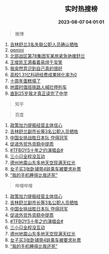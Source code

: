 <div align="center"><h2>实时热搜榜</h2><h4>2023-08-07 04:01:01</h4></div>

> 微博  

1. [吉林舒兰3名失联公职人员确认牺牲](https://s.weibo.com/weibo?q=%23%E5%90%89%E6%9E%97%E8%88%92%E5%85%B03%E5%90%8D%E5%A4%B1%E8%81%94%E5%85%AC%E8%81%8C%E4%BA%BA%E5%91%98%E7%A1%AE%E8%AE%A4%E7%89%BA%E7%89%B2%23&t=31&band_rank=1&Refer=top)<br />
2. [gemini](https://s.weibo.com/weibo?q=gemini&t=31&band_rank=2&Refer=top)<br />
3. [北部战区第78集团军某旅紧急驰援舒兰](https://s.weibo.com/weibo?q=%23%E5%8C%97%E9%83%A8%E6%88%98%E5%8C%BA%E7%AC%AC78%E9%9B%86%E5%9B%A2%E5%86%9B%E6%9F%90%E6%97%85%E7%B4%A7%E6%80%A5%E9%A9%B0%E6%8F%B4%E8%88%92%E5%85%B0%23&t=31&band_rank=3&Refer=top)<br />
4. [王俊凯王源看着易烊千玺笑](https://s.weibo.com/weibo?q=%23%E7%8E%8B%E4%BF%8A%E5%87%AF%E7%8E%8B%E6%BA%90%E7%9C%8B%E7%9D%80%E6%98%93%E7%83%8A%E5%8D%83%E7%8E%BA%E7%AC%91%23&t=31&band_rank=4&Refer=top)<br />
5. [我突然意识到自己真的很好](https://s.weibo.com/weibo?q=%E6%88%91%E7%AA%81%E7%84%B6%E6%84%8F%E8%AF%86%E5%88%B0%E8%87%AA%E5%B7%B1%E7%9C%9F%E7%9A%84%E5%BE%88%E5%A5%BD&t=31&band_rank=5&Refer=top)<br />
6. [高校1.31亿科研经费成果转化率为0](https://s.weibo.com/weibo?q=%23%E9%AB%98%E6%A0%A11.31%E4%BA%BF%E7%A7%91%E7%A0%94%E7%BB%8F%E8%B4%B9%E6%88%90%E6%9E%9C%E8%BD%AC%E5%8C%96%E7%8E%87%E4%B8%BA0%23&t=31&band_rank=6&Refer=top)<br />
7. [十周年蛋糕塌了](https://s.weibo.com/weibo?q=%23%E5%8D%81%E5%91%A8%E5%B9%B4%E8%9B%8B%E7%B3%95%E5%A1%8C%E4%BA%86%23&t=31&band_rank=7&Refer=top)<br />
8. [地震时值班铁路人喊拦停列车](https://s.weibo.com/weibo?q=%23%E5%9C%B0%E9%9C%87%E6%97%B6%E5%80%BC%E7%8F%AD%E9%93%81%E8%B7%AF%E4%BA%BA%E5%96%8A%E6%8B%A6%E5%81%9C%E5%88%97%E8%BD%A6%23&t=31&band_rank=8&Refer=top)<br />
9. [直到25岁我才真正读完了中学](https://s.weibo.com/weibo?q=%23%E7%9B%B4%E5%88%B025%E5%B2%81%E6%88%91%E6%89%8D%E7%9C%9F%E6%AD%A3%E8%AF%BB%E5%AE%8C%E4%BA%86%E4%B8%AD%E5%AD%A6%23&t=31&band_rank=9&Refer=top)<br />

> 知乎  


> 百度  

1. [政策加力提振经营主体信心](https://www.baidu.com/s?wd=%E6%94%BF%E7%AD%96%E5%8A%A0%E5%8A%9B%E6%8F%90%E6%8C%AF%E7%BB%8F%E8%90%A5%E4%B8%BB%E4%BD%93%E4%BF%A1%E5%BF%83&sa=fyb_news&rsv_dl=fyb_news)<br />
2. [吉林舒兰副市长等3名公职人员牺牲](https://www.baidu.com/s?wd=%E5%90%89%E6%9E%97%E8%88%92%E5%85%B0%E5%89%AF%E5%B8%82%E9%95%BF%E7%AD%893%E5%90%8D%E5%85%AC%E8%81%8C%E4%BA%BA%E5%91%98%E7%89%BA%E7%89%B2&sa=fyb_news&rsv_dl=fyb_news)<br />
3. [中国女排战胜日本队 夺得冠军](https://www.baidu.com/s?wd=%E4%B8%AD%E5%9B%BD%E5%A5%B3%E6%8E%92%E6%88%98%E8%83%9C%E6%97%A5%E6%9C%AC%E9%98%9F+%E5%A4%BA%E5%BE%97%E5%86%A0%E5%86%9B&sa=fyb_news&rsv_dl=fyb_news)<br />
4. [促进外贸外资稳中提质](https://www.baidu.com/s?wd=%E4%BF%83%E8%BF%9B%E5%A4%96%E8%B4%B8%E5%A4%96%E8%B5%84%E7%A8%B3%E4%B8%AD%E6%8F%90%E8%B4%A8&sa=fyb_news&rsv_dl=fyb_news)<br />
5. [#TFBOYS十年之约演唱会#](https://www.baidu.com/s?wd=%23TFBOYS%E5%8D%81%E5%B9%B4%E4%B9%8B%E7%BA%A6%E6%BC%94%E5%94%B1%E4%BC%9A%23&sa=fyb_news&rsv_dl=fyb_news)<br />
6. [三小只全程没互动](https://www.baidu.com/s?wd=%E4%B8%89%E5%B0%8F%E5%8F%AA%E5%85%A8%E7%A8%8B%E6%B2%A1%E4%BA%92%E5%8A%A8&sa=fyb_news&rsv_dl=fyb_news)<br />
7. [德州地震山东多地天空现满天红光](https://www.baidu.com/s?wd=%E5%BE%B7%E5%B7%9E%E5%9C%B0%E9%9C%87%E5%B1%B1%E4%B8%9C%E5%A4%9A%E5%9C%B0%E5%A4%A9%E7%A9%BA%E7%8E%B0%E6%BB%A1%E5%A4%A9%E7%BA%A2%E5%85%89&sa=fyb_news&rsv_dl=fyb_news)<br />
8. [女子买3张卧铺带4娃乘车被要求补票](https://www.baidu.com/s?wd=%E5%A5%B3%E5%AD%90%E4%B9%B03%E5%BC%A0%E5%8D%A7%E9%93%BA%E5%B8%A64%E5%A8%83%E4%B9%98%E8%BD%A6%E8%A2%AB%E8%A6%81%E6%B1%82%E8%A1%A5%E7%A5%A8&sa=fyb_news&rsv_dl=fyb_news)<br />
9. [“我的手机睡得比我还死”](https://www.baidu.com/s?wd=%E2%80%9C%E6%88%91%E7%9A%84%E6%89%8B%E6%9C%BA%E7%9D%A1%E5%BE%97%E6%AF%94%E6%88%91%E8%BF%98%E6%AD%BB%E2%80%9D&sa=fyb_news&rsv_dl=fyb_news)<br />

> 哔哩哔哩  

1. [政策加力提振经营主体信心](https://www.baidu.com/s?wd=%E6%94%BF%E7%AD%96%E5%8A%A0%E5%8A%9B%E6%8F%90%E6%8C%AF%E7%BB%8F%E8%90%A5%E4%B8%BB%E4%BD%93%E4%BF%A1%E5%BF%83&sa=fyb_news&rsv_dl=fyb_news)<br />
2. [吉林舒兰副市长等3名公职人员牺牲](https://www.baidu.com/s?wd=%E5%90%89%E6%9E%97%E8%88%92%E5%85%B0%E5%89%AF%E5%B8%82%E9%95%BF%E7%AD%893%E5%90%8D%E5%85%AC%E8%81%8C%E4%BA%BA%E5%91%98%E7%89%BA%E7%89%B2&sa=fyb_news&rsv_dl=fyb_news)<br />
3. [中国女排战胜日本队 夺得冠军](https://www.baidu.com/s?wd=%E4%B8%AD%E5%9B%BD%E5%A5%B3%E6%8E%92%E6%88%98%E8%83%9C%E6%97%A5%E6%9C%AC%E9%98%9F+%E5%A4%BA%E5%BE%97%E5%86%A0%E5%86%9B&sa=fyb_news&rsv_dl=fyb_news)<br />
4. [促进外贸外资稳中提质](https://www.baidu.com/s?wd=%E4%BF%83%E8%BF%9B%E5%A4%96%E8%B4%B8%E5%A4%96%E8%B5%84%E7%A8%B3%E4%B8%AD%E6%8F%90%E8%B4%A8&sa=fyb_news&rsv_dl=fyb_news)<br />
5. [#TFBOYS十年之约演唱会#](https://www.baidu.com/s?wd=%23TFBOYS%E5%8D%81%E5%B9%B4%E4%B9%8B%E7%BA%A6%E6%BC%94%E5%94%B1%E4%BC%9A%23&sa=fyb_news&rsv_dl=fyb_news)<br />
6. [三小只全程没互动](https://www.baidu.com/s?wd=%E4%B8%89%E5%B0%8F%E5%8F%AA%E5%85%A8%E7%A8%8B%E6%B2%A1%E4%BA%92%E5%8A%A8&sa=fyb_news&rsv_dl=fyb_news)<br />
7. [德州地震山东多地天空现满天红光](https://www.baidu.com/s?wd=%E5%BE%B7%E5%B7%9E%E5%9C%B0%E9%9C%87%E5%B1%B1%E4%B8%9C%E5%A4%9A%E5%9C%B0%E5%A4%A9%E7%A9%BA%E7%8E%B0%E6%BB%A1%E5%A4%A9%E7%BA%A2%E5%85%89&sa=fyb_news&rsv_dl=fyb_news)<br />
8. [女子买3张卧铺带4娃乘车被要求补票](https://www.baidu.com/s?wd=%E5%A5%B3%E5%AD%90%E4%B9%B03%E5%BC%A0%E5%8D%A7%E9%93%BA%E5%B8%A64%E5%A8%83%E4%B9%98%E8%BD%A6%E8%A2%AB%E8%A6%81%E6%B1%82%E8%A1%A5%E7%A5%A8&sa=fyb_news&rsv_dl=fyb_news)<br />
9. [“我的手机睡得比我还死”](https://www.baidu.com/s?wd=%E2%80%9C%E6%88%91%E7%9A%84%E6%89%8B%E6%9C%BA%E7%9D%A1%E5%BE%97%E6%AF%94%E6%88%91%E8%BF%98%E6%AD%BB%E2%80%9D&sa=fyb_news&rsv_dl=fyb_news)<br />
